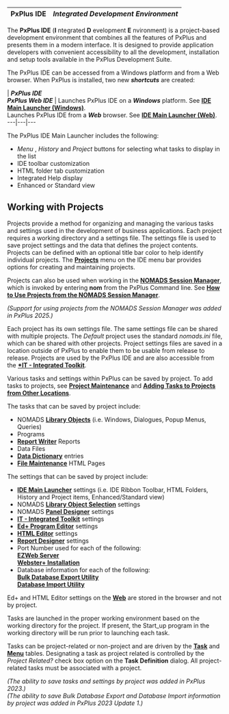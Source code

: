 # 

**PxPlus IDE** |  **_Integrated Development Environment_**  
---|---  
  
The **PxPlus IDE** (**I** ntegrated **D** evelopment **E** nvironment) is a project-based development environment that combines all the features of PxPlus and presents them in a modern interface. It is designed to provide application developers with convenient accessibility to all the development, installation and setup tools available in the PxPlus Development Suite.

The PxPlus IDE can be accessed from a Windows platform and from a Web browser. When PxPlus is installed, two new **_shortcuts_** are created:

|  **_PxPlus IDE  
PxPlus Web IDE_** |  Launches PxPlus IDE on a **_Windows_** platform. See **[IDE Main Launcher (Windows)](IDE%20Main%20Launcher.md)**.  
Launches PxPlus IDE from a **_Web_** browser. See **[IDE Main Launcher (Web)](IDE%20Main%20Launcher_Web.md)**.  
---|---|---  
  
The PxPlus IDE Main Launcher includes the following:

  * _Menu_ , _History_ and _Project_ buttons for selecting what tasks to display in the list
  * IDE toolbar customization
  * HTML folder tab customization
  * Integrated Help display
  * Enhanced or Standard view



##  Working with Projects

Projects provide a method for organizing and managing the various tasks and settings used in the development of business applications. Each project requires a working directory and a settings file. The settings file is used to save project settings and the data that defines the project contents. Projects can be defined with an optional title bar color to help identify individual projects. The **[Projects](IDE%20Main%20Launcher.htm#projects)** menu on the IDE menu bar provides options for creating and maintaining projects.

Projects can also be used when working in the **[NOMADS Session Manager](../NOMADS%20Graphical%20Application/NOMADS%20Development/Getting%20Started.htm#sessionmgr)**, which is invoked by entering **nom** from the PxPlus Command line. See **[How to Use Projects from the NOMADS Session Manager](../How%20To/How%20to%20Use%20Projects%20Nom%20Session%20Mgr.md)**.

_(Support for using projects from the NOMADS Session Manager was added in PxPlus 2025.)_

Each project has its own settings file. The same settings file can be shared with multiple projects. The _Default_ project uses the standard _nomads.ini_ file, which can be shared with other projects. Project settings files are saved in a location outside of PxPlus to enable them to be usable from release to release. Projects are used by the PxPlus IDE and are also accessible from the **[*IT - Integrated Toolkit](../toolkit1/overview.md)**.

Various tasks and settings within PxPlus can be saved by project. To add tasks to projects, see **[Project Maintenance](../Project%20Maintenance.md)** and **[Adding Tasks to Projects from Other Locations](Adding%20Tasks%20to%20Projects%20from%20Other%20Locations.md)**.

The tasks that can be saved by project include:

  * NOMADS **[Library Objects](../NOMADS%20Graphical%20Application/NOMADS%20Development/Library%20Object%20Selection/Console%20and%20Object%20List.htm#objectlist)** (i.e. Windows, Dialogues, Popup Menus, Queries)
  * Programs
  * **[Report Writer](../Report%20Writer/Introduction.md)** Reports
  * Data Files
  * **[Data Dictionary](../Data%20Dictionary/Data%20Dictionary%20Maintenance/Overview.md)** entries
  * **[File Maintenance](../NOMADS%20Graphical%20Application/Dictionary-Based%20Development/Fmgen/Fmgen%20Introduction.md)** HTML Pages



The settings that can be saved by project include:

  * **[IDE Main Launcher](IDE%20Main%20Launcher.md)** settings (i.e. IDE Ribbon Toolbar, HTML Folders, History and Project items, Enhanced/Standard view)
  * NOMADS **[Library Object Selection](../NOMADS%20Graphical%20Application/NOMADS%20Development/Library%20Object%20Selection/Console%20and%20Object%20List.md)** settings
  * NOMADS **[Panel Designer](../NOMADS%20Graphical%20Application/Panel%20Designer/Introduction.md)** settings
  * **[IT - Integrated Toolkit](../toolkit1/overview.md)** settings
  * **[Ed+ Program Editor](../Ed%20Program%20Editor.md)** settings
  * **[HTML Editor](../HTML%20Editor.md)** settings
  * **[Report Designer](../Report%20Writer/Designing%20a%20Report/Report%20Designer/Overview.md)** settings
  * Port Number used for each of the following:  
**[EZWeb Server](../EZWebServer/EZweb%20Introduction.htm#Mark1)**  
**[Webster+ Installation](../Webster/Webster%20Setup.htm#installation)**
  * Database information for each of the following:  
**[Bulk Database Export Utility](../Data%20Dictionary/Data%20Dictionary%20Maintenance/Bulk%20Database%20Export.md)**  
**[Database Import Utility](../Data%20Dictionary/Data%20Dictionary%20Maintenance/Database%20Import.md)**



Ed+ and HTML Editor settings on the **[Web](IDE%20Main%20Launcher_Web.htm#webide)** are stored in the browser and not by project.

Tasks are launched in the proper working environment based on the working directory for the project. If present, the Start_up program in the working directory will be run prior to launching each task.

Tasks can be project-related or non-project and are driven by the **[Task](IDE%20Main%20Launcher.htm#taskdefinition)** and **[Menu](IDE%20Main%20Launcher.htm#menumaint)** tables. Designating a task as project related is controlled by the _Project Related?_ check box option on the **Task Definition** dialog. All project-related tasks must be associated with a project.

_(The ability to save tasks and settings by project was added in PxPlus 2023.)  
(The ability to save Bulk Database Export and Database Import information by project was added in PxPlus 2023 Update 1.)_
